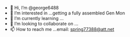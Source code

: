 - 👋 Hi, I’m @george6488
- 👀 I’m interested in ...getting a fully assembled Gen Mon
- 🌱 I’m currently learning ...
- 💞️ I’m looking to collaborate on ...
- 📫 How to reach me ...email: spring77388@att.net

<!---
george6488/george6488 is a ✨ special ✨ repository because its `README.md` (this file) appears on your GitHub profile.
You can click the Preview link to take a look at your changes.
--->
